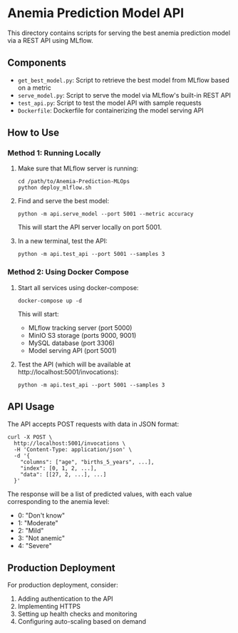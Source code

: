 # Anemia Prediction Model API

This directory contains scripts for serving the best anemia prediction model via a REST API using MLflow.

## Components

- `get_best_model.py`: Script to retrieve the best model from MLflow based on a metric
- `serve_model.py`: Script to serve the model via MLflow's built-in REST API
- `test_api.py`: Script to test the model API with sample requests
- `Dockerfile`: Dockerfile for containerizing the model serving API

## How to Use

### Method 1: Running Locally

1. Make sure that MLflow server is running:
   ```
   cd /path/to/Anemia-Prediction-MLOps
   python deploy_mlflow.sh
   ```

2. Find and serve the best model:
   ```
   python -m api.serve_model --port 5001 --metric accuracy
   ```
   This will start the API server locally on port 5001.

3. In a new terminal, test the API:
   ```
   python -m api.test_api --port 5001 --samples 3
   ```

### Method 2: Using Docker Compose

1. Start all services using docker-compose:
   ```
   docker-compose up -d
   ```
   This will start:
   - MLflow tracking server (port 5000)
   - MinIO S3 storage (ports 9000, 9001)
   - MySQL database (port 3306)
   - Model serving API (port 5001)

2. Test the API (which will be available at http://localhost:5001/invocations):
   ```
   python -m api.test_api --port 5001 --samples 3
   ```

## API Usage

The API accepts POST requests with data in JSON format:

```
curl -X POST \
  http://localhost:5001/invocations \
  -H 'Content-Type: application/json' \
  -d '{
    "columns": ["age", "births_5_years", ...],
    "index": [0, 1, 2, ...],
    "data": [[27, 2, ...], ...]
  }'
```

The response will be a list of predicted values, with each value corresponding to the anemia level:

- 0: "Don't know"
- 1: "Moderate"
- 2: "Mild" 
- 3: "Not anemic"
- 4: "Severe"

## Production Deployment

For production deployment, consider:

1. Adding authentication to the API
2. Implementing HTTPS
3. Setting up health checks and monitoring
4. Configuring auto-scaling based on demand
